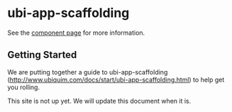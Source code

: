 ubi-app-scaffolding
================

See the [component page](http://polymerlabs.github.io/ubi-app-scaffolding) for more information.

## Getting Started

We are putting together a guide to ubi-app-scaffolding (http://www.ubiquim.com/docs/start/ubi-app-scaffolding.html) to help get you rolling.

This site is not up yet.  We will update this document when it is.
